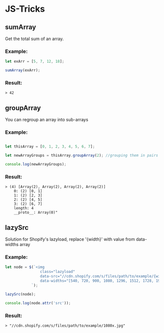 # JS-Tricks

## sumArray

Get the total sum of an array.

### Example:
``` js
let exArr = [5, 7, 12, 18];

sumArray(exArr);
```

### Result:
```
> 42
```

## groupArray

You can regroup an array into sub-arrays

### Example:
```js

let thisArray = [0, 1, 2, 3, 4, 5, 6, 7];

let newArrayGroups = thisArray.groupArray(2); //grouping them in pairs

console.log(newArrayGroups);
```
### Result:
```
> (4) [Array(2), Array(2), Array(2), Array(2)]
    0: (2) [0, 1]
    1: (2) [2, 3]
    2: (2) [4, 5]
    3: (2) [6, 7]
    length: 4
    __proto__: Array(0)"
```

## lazySrc

Solution for Shopify's lazyload, replace '{width}' with value from data-widths array

### Example:
``` js
let node = $(`<img 
                class="lazyload" 
                data-src="//cdn.shopify.com/s/files/path/to/example/{width}x.jpg" 
                data-widths="[540, 720, 900, 1080, 1296, 1512, 1728, 1944, 2048, 4472]">
            `); 

lazySrc(node);

console.log(node.attr('src'));
```
### Result:
```
> "//cdn.shopify.com/s/files/path/to/example/1080x.jpg"
```